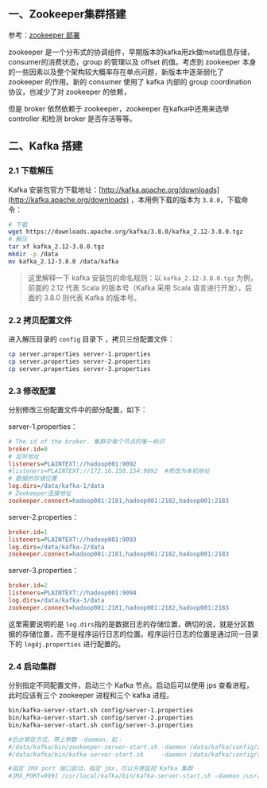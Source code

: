 
## 一、Zookeeper集群搭建

参考：[zookeeper 部署](../../zookeeper/zookeeper%20部署.md)

zookeeper 是一个分布式的协调组件，早期版本的kafka用zk做meta信息存储，consumer的消费状态，group  的管理以及 offset 的值。考虑到 zookeeper 本身的一些因素以及整个架构较大概率存在单点问题，新版本中逐渐弱化了  zookeeper 的作用。新的 consumer 使用了 kafka 内部的 group coordination 协议，也减少了对  zookeeper 的依赖，

但是 broker 依然依赖于 zookeeper，zookeeper 在kafka中还用来选举 controller 和检测 broker 是否存活等等。

## 二、Kafka 搭建

### 2.1 下载解压

Kafka 安装包官方下载地址：[http://kafka.apache.org/downloads](http://kafka.apache.org/downloads) ，本用例下载的版本为 `3.8.0`​，下载命令：

```bash
# 下载
wget https://downloads.apache.org/kafka/3.8.0/kafka_2.12-3.8.0.tgz
# 解压
tar xf kafka_2.12-3.8.0.tgz
mkdir -p /data
mv kafka_2.12-3.8.0 /data/kafka

```

> 这里解释一下 kafka 安装包的命名规则：以 `kafka_2.12-3.8.0.tgz`​ 为例，前面的 2.12 代表 Scala 的版本号（Kafka 采用 Scala 语言进行开发），后面的 3.8.0 则代表 Kafka 的版本号。

### 2.2 拷贝配置文件

进入解压目录的 `config`​ 目录下 ，拷贝三份配置文件：

```bash
cp server.properties server-1.properties
cp server.properties server-2.properties
cp server.properties server-3.properties
```

### 2.3 修改配置

分别修改三份配置文件中的部分配置，如下：

server-1.properties：

```ini
# The id of the broker. 集群中每个节点的唯一标识
broker.id=0
# 监听地址
listeners=PLAINTEXT://hadoop001:9092
#listeners=PLAINTEXT://172.16.150.154:9092  #修改为本机地址
# 数据的存储位置
log.dirs=/data/kafka-1/data
# Zookeeper连接地址
zookeeper.connect=hadoop001:2181,hadoop001:2182,hadoop001:2183
```

server-2.properties：

```ini
broker.id=1
listeners=PLAINTEXT://hadoop001:9093
log.dirs=/data/kafka-2/data
zookeeper.connect=hadoop001:2181,hadoop001:2182,hadoop001:2183
```

server-3.properties：

```ini
broker.id=2
listeners=PLAINTEXT://hadoop001:9094
log.dirs=/data/kafka-3/data
zookeeper.connect=hadoop001:2181,hadoop001:2182,hadoop001:2183
```

这里需要说明的是 `log.dirs`​ 指的是数据日志的存储位置，确切的说，就是分区数据的存储位置，而不是程序运行日志的位置。程序运行日志的位置是通过同一目录下的 `log4j.properties`​ 进行配置的。

### 2.4 启动集群

分别指定不同配置文件，启动三个 Kafka 节点。启动后可以使用 jps 查看进程，此时应该有三个 zookeeper 进程和三个 kafka 进程。

```bash
bin/kafka-server-start.sh config/server-1.properties
bin/kafka-server-start.sh config/server-2.properties
bin/kafka-server-start.sh config/server-3.properties

#后台常驻方式，带上参数 -daemon，如：
#/data/kafka/bin/zookeeper-server-start.sh -daemon /data/kafka/config/zookeeper.properties
#/data/kafka/bin/kafka-server-start.sh     -daemon /data/kafka/config/server.properties 

#指定 JMX port 端口启动，指定 jmx，可以方便监控 Kafka 集群
#JMX_PORT=9991 /usr/local/kafka/bin/kafka-server-start.sh -daemon /usr/local/kafka/config/server.properties

```

‍

‍

